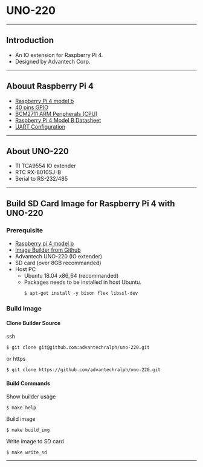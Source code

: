 
# UNO-220 

---

## Introduction

- An IO extension for Raspberry Pi 4. 
- Designed by Advantech Corp.

---

## Abouut Raspberry Pi 4

- [Raspberry Pi 4 model b](https://www.raspberrypi.org/products/raspberry-pi-4-model-b/) 
- [40 pins GPIO](https://www.raspberrypi.org/documentation/usage/gpio/)
- [BCM2711 ARM Peripherals (CPU)](https://www.raspberrypi.org/documentation/hardware/raspberrypi/bcm2711/rpi_DATA_2711_1p0.pdf)
- [Raspberry Pi 4 Model B Datasheet](https://www.raspberrypi.org/documentation/hardware/raspberrypi/bcm2711/rpi_DATA_2711_1p0_preliminary.pdf)
- [UART Configuration](https://www.raspberrypi.org/documentation/configuration/uart.md)


---

## About UNO-220

- TI TCA9554 IO extender
- RTC RX-8010SJ-B
- Serial to RS-232/485

---

## Build SD Card Image for Raspberry Pi 4 with UNO-220

### Prerequisite

- [Raspberry pi 4 model b](https://www.raspberrypi.org/products/raspberry-pi-4-model-b/)
- [Image Builder from Github]()
- Advantech UNO-220 (IO extender)
- SD card (over 8GB recommanded)
- Host PC
  - Ubuntu 18.04 x86_64 (recommanded)
  - Packages needs to be installed in host Ubuntu.
    ```
    $ apt-get install -y bison flex libssl-dev
    ```

### Build Image

#### Clone Builder Source

ssh
```
$ git clone git@github.com:advantechralph/uno-220.git
```
or https
```
$ git clone https://github.com/advantechralph/uno-220.git
```

#### Build Commands

Show builder usage

```
$ make help
```

Build image

```
$ make build_img
```

Write image to SD card

```
$ make write_sd
```


---



